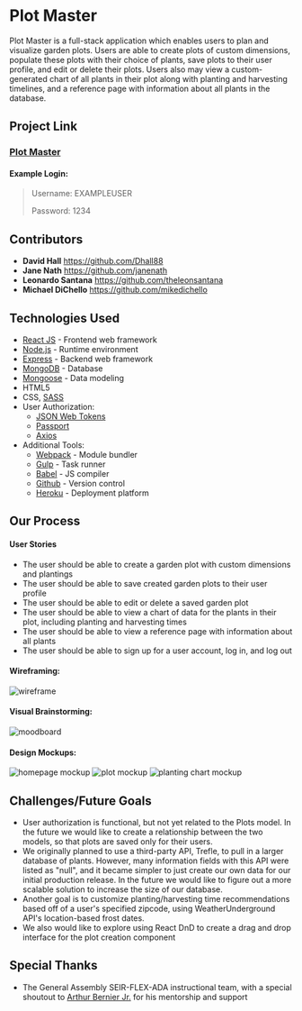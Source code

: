 # Plot Master
Plot Master is a full-stack application which enables users to plan and visualize garden plots.
Users are able to create plots of custom dimensions, populate these plots with their choice of plants, save plots to their user profile, and edit or delete their plots. 
Users also may view a custom-generated chart of all plants in their plot along with planting and harvesting timelines, and a reference page with information about all plants in the database.


## Project Link
### [Plot Master](https://plot-master.herokuapp.com/#/)

#### Example Login:
> Username: EXAMPLEUSER
>
> Password: 1234


## Contributors
* **David Hall** https://github.com/Dhall88
* **Jane Nath** https://github.com/janenath
* **Leonardo Santana** https://github.com/theleonsantana
* **Michael DiChello** https://github.com/mikedichello


## Technologies Used
* [React JS](https://reactjs.org/) - Frontend web framework
* [Node.js](https://nodejs.org/en/) - Runtime environment
* [Express](https://expressjs.com/) - Backend web framework
* [MongoDB](https://www.mongodb.com/) - Database
* [Mongoose](https://mongoosejs.com/) - Data modeling
* HTML5
* CSS, [SASS](https://sass-lang.com/)
* User Authorization:
    * [JSON Web Tokens](https://jwt.io/)
    * [Passport](http://www.passportjs.org/)
    * [Axios](https://www.npmjs.com/package/axios)
* Additional Tools: 
    * [Webpack](https://webpack.js.org/) - Module bundler
    * [Gulp](https://gulpjs.com/) - Task runner
    * [Babel](https://babeljs.io/) - JS compiler
    * [Github](https://github.com/) - Version control
    * [Heroku](https://www.heroku.com/) - Deployment platform
    
   
## Our Process

#### User Stories
* The user should be able to create a garden plot with custom dimensions and plantings
* The user should be able to save created garden plots to their user profile 
* The user should be able to edit or delete a saved garden plot
* The user should be able to view a chart of data for the plants in their plot, including planting and harvesting times
* The user should be able to view a reference page with information about all plants
* The user should be able to sign up for a user account, log in, and log out

#### Wireframing:
![wireframe](https://i.imgur.com/24SncGg.png "wireframe")

#### Visual Brainstorming:
![moodboard](https://i.imgur.com/hiojRYP.jpg "moodboard")

#### Design Mockups:
![homepage mockup](https://i.imgur.com/aPZYF17.png "homepage mockup")
![plot mockup](https://i.imgur.com/St81O6B.png "plot mockup")
![planting chart mockup](https://i.imgur.com/9JwTM3b.png "planting chart mockup")


## Challenges/Future Goals
* User authorization is functional, but not yet related to the Plots model. In the future we would like to create a relationship between the two models, so that plots are saved only for their users.
* We originally planned to use a third-party API, Trefle, to pull in a larger database of plants. However, many information fields with this API were listed as "null", and it became simpler to just create our own data for our initial production release. In the future we would like to figure out a more scalable solution to increase the size of our database.
* Another goal is to customize planting/harvesting time recommendations based off of a user's specified zipcode, using WeatherUnderground API's location-based frost dates.
* We also would like to explore using React DnD to create a drag and drop interface for the plot creation component


## Special Thanks
* The General Assembly SEIR-FLEX-ADA instructional team, with a special shoutout to [Arthur Bernier Jr.](https://github.com/arthurbernierjr) for his mentorship and support
